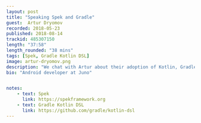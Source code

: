 ```yaml
---
layout: post
title: "Speaking Spek and Gradle"
guest:  Artur Dryomov
recorded: 2018-05-23
published: 2018-08-14
trackid: 485307150
length: "37:58"
length_rounded: "38 mins"
tags: [Spek, Gradle Kotlin DSL]
image: artur-dryomov.png
description: "We chat with Artur about their adoption of Kotlin, Gradle Kotlin DSL and their adoption of Kotlin as a whole."
bio: "Android developer at Juno"


notes: 
    - text: Spek
      link: https://spekframework.org        
    - text: Gradle Kotlin DSL
      link: https://github.com/gradle/kotlin-dsl
---
```

